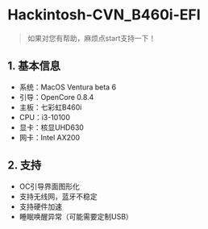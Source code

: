 # Hackintosh-CVN_B460i-EFI

> 如果对您有帮助，麻烦点start支持一下！

## 1. 基本信息
- 系统：MacOS Ventura beta 6
- 引导：OpenCore 0.8.4
- 主板：七彩虹B460i
- CPU：i3-10100
- 显卡：核显UHD630
- 网卡：Intel AX200

## 2. 支持

- OC引导界面图形化
- 支持无线网，蓝牙不稳定
- 支持硬件加速
- 睡眠唤醒异常（可能需要定制USB）
